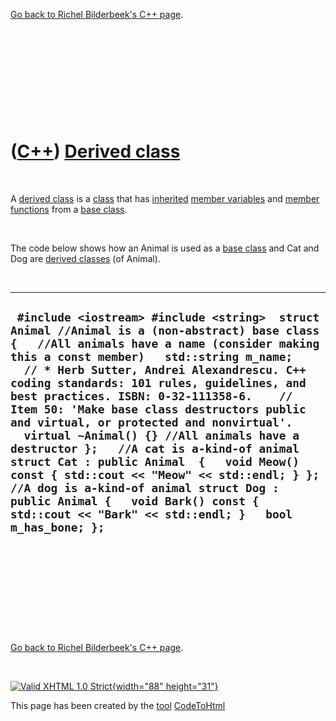 

[Go back to Richel Bilderbeek's C++ page](Cpp.htm).

 

 

 

 

 

([C++](Cpp.htm)) [Derived class](CppDerivedClass.htm)
=====================================================

 

A [derived class](CppDerivedClass.htm) is a [class](CppClass.htm) that
has [inherited](CppInheritance.htm) [member
variables](CppMemberVariable.htm) and [member
functions](CppMemberFunction.htm) from a [base class](CppBaseClass.htm).

 

The code below shows how an Animal is used as a [base
class](CppBaseClass.htm) and Cat and Dog are [derived
classes](CppDerivedClass.htm) (of Animal).

 

  ---------------------------------------------------------------------------------------------------------------------------------------------------------------------------------------------------------------------------------------------------------------------------------------------------------------------------------------------------------------------------------------------------------------------------------------------------------------------------------------------------------------------------------------------------------------------------------------------------------------------------------------------------------------------------------------------------------------------------------------------------------
  ` #include <iostream> #include <string>  struct Animal //Animal is a (non-abstract) base class {   //All animals have a name (consider making this a const member)   std::string m_name;     // * Herb Sutter, Andrei Alexandrescu. C++ coding standards: 101 rules, guidelines, and best practices. ISBN: 0-32-111358-6.    //   Item 50: 'Make base class destructors public and virtual, or protected and nonvirtual'.   virtual ~Animal() {} //All animals have a destructor };   //A cat is a-kind-of animal struct Cat : public Animal  {   void Meow() const { std::cout << "Meow" << std::endl; } };  //A dog is a-kind-of animal struct Dog : public Animal {   void Bark() const { std::cout << "Bark" << std::endl; }   bool m_has_bone; };`
  ---------------------------------------------------------------------------------------------------------------------------------------------------------------------------------------------------------------------------------------------------------------------------------------------------------------------------------------------------------------------------------------------------------------------------------------------------------------------------------------------------------------------------------------------------------------------------------------------------------------------------------------------------------------------------------------------------------------------------------------------------------

 

 

 

 

 

[Go back to Richel Bilderbeek's C++ page](Cpp.htm).



 

[![Valid XHTML 1.0 Strict](valid-xhtml10.png){width="88"
height="31"}](http://validator.w3.org/check?uri=referer)

This page has been created by the [tool](Tools.htm)
[CodeToHtml](ToolCodeToHtml.htm)
